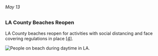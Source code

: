###### May 13

### LA County Beaches Reopen

LA County beaches reopen for activities with social distancing and face covering regulations in place [[4]](https://calmatters.org/health/coronavirus/2020/04/gavin-newsom-coronavirus-updates-timeline/).

![People on beach during daytime in LA.](https://images.unsplash.com/photo-1590780122260-88dfd8e6160c?ixlib=rb-1.2.1&ixid=eyJhcHBfaWQiOjEyMDd9&auto=format&fit=crop&w=2169&q=80)